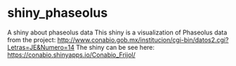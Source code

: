 # shiny_phaseolus
A shiny about phaseolus data
This shiny is a visualization of Phaseolus data from the project: 
http://www.conabio.gob.mx/institucion/cgi-bin/datos2.cgi?Letras=JE&Numero=14
The shiny can be see here: https://conabio.shinyapps.io/Conabio_Frijol/

